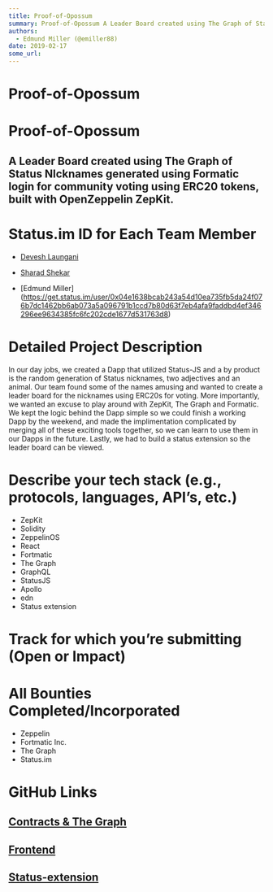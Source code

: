```yaml
---
title: Proof-of-Opossum
summary: Proof-of-Opossum A Leader Board created using The Graph of Status NIcknames generated using Formatic login for community voting using ERC20 tokens, built with OpenZeppelin ZepKit. Status.im ID for Each Team Member Devesh Laungani Sharad Shekar Edmund Miller Detailed Project Description In our day jobs, we created a Dapp that utilized Status-JS and a by product is the random generation of Status nicknames, two adjectives and an animal. Our team found some of the names amusing and wanted to create
authors:
  - Edmund Miller (@emiller88)
date: 2019-02-17
some_url: 
---
```


# Proof-of-Opossum


# Proof-of-Opossum

## A Leader Board created using The Graph of Status NIcknames generated using Formatic login for community voting using ERC20 tokens, built with OpenZeppelin ZepKit. 

# Status.im ID for Each Team Member
- [Devesh Laungani](https://get.status.im/user/0x04d599bcb990c52429c807aecddd39c9a9b726d6c16a9958ddaa61fc5ed90b1be7b9980ff5e4c261cf89b2961a02140e3a08f20747827b1aed0a48d444aca31558)

- [Sharad Shekar](https://get.status.imA/user/0x04697c18e3a96b56db7d0cd7b63fc467a04da38484f35de11dc8d9092a9a99694ac55b246da3fd6c61bcd0063ccc6313bd2ded8c280d1546da171a4ea27c7b2820)

- [Edmund Miller] (https://get.status.im/user/0x04e1638bcab243a54d10ea735fb5da24f076b7dc1462bb6ab073a5a096791b1ccd7b80d63f7eb4afa9faddbd4ef346296ee9634385fc6fc202cde1677d531763d8)

# Detailed Project Description
In our day jobs, we created a Dapp that utilized Status-JS and a by product is the random generation of Status nicknames, two adjectives and an animal. Our team found some of the names amusing and wanted to create a leader board for the nicknames using ERC20s for voting. More importantly, we wanted an excuse to play around with ZepKit, The Graph and Formatic. We kept the logic behind the Dapp simple so we could finish a working Dapp by the weekend, and made the implimentation complicated by merging all of these exciting tools together, so we can learn to use them in our Dapps in the future. Lastly, we had to build a status extension so the leader board can be viewed.

# Describe your tech stack (e.g., protocols, languages, API’s, etc.)
- ZepKit
- Solidity
- ZeppelinOS
- React
- Fortmatic
- The Graph
- GraphQL
- StatusJS
- Apollo
- edn
- Status extension

# Track for which you’re submitting (Open or Impact)


# All Bounties Completed/Incorporated

- Zeppelin
- Fortmatic Inc. 
- The Graph
- Status.im

# GitHub Links
## [Contracts & The Graph](https://github.com/Emiller88/proof-of-opossum)
## [Frontend](https://github.com/d7laungani/proof-of-oppossum)
## [Status-extension](https://ipfs.infura.io/ipfs/QmXzHxMLXBeCz9p1bT7SQXKuRZ7AVyxwkmkFdKuLGsQw8r/)




